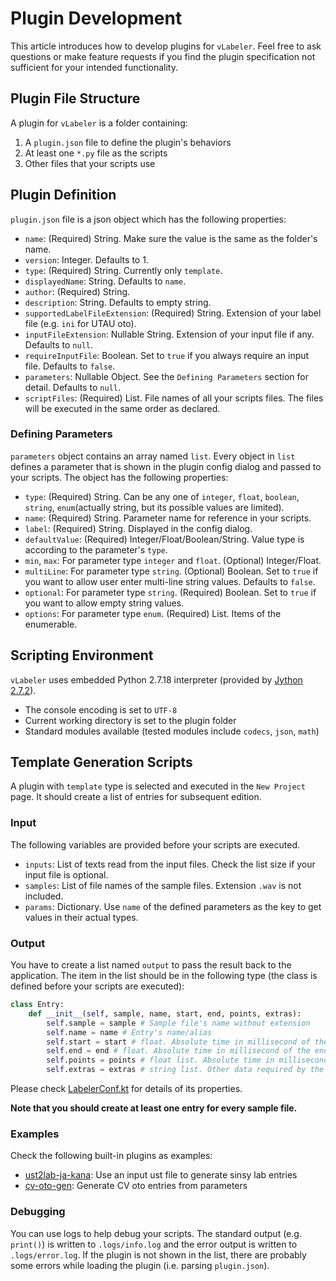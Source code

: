 # Plugin Development

This article introduces how to develop plugins for `vLabeler`.
Feel free to ask questions or make feature requests if you find the plugin specification not sufficient for your intended functionality.

## Plugin File Structure
A plugin for `vLabeler` is a folder containing:
1. A `plugin.json` file to define the plugin's behaviors
2. At least one `*.py` file as the scripts
3. Other files that your scripts use

## Plugin Definition
`plugin.json` file is a json object which has the following properties:

- `name`: (Required) String. Make sure the value is the same as the folder's name.
- `version`: Integer. Defaults to 1.
- `type`: (Required) String. Currently only `template`.
- `displayedName`: String. Defaults to `name`.
- `author`: (Required) String.
- `description`: String. Defaults to empty string.
- `supportedLabelFileExtension`: (Required) String. Extension of your label file (e.g. `ini` for UTAU oto).
- `inputFileExtension`: Nullable String. Extension of your input file if any. Defaults to `null`.
- `requireInputFile`: Boolean. Set to `true` if you always require an input file. Defaults to `false`.
- `parameters`: Nullable Object. See the `Defining Parameters` section for detail. Defaults to `null`.
- `scriptFiles`: (Required) List<String>. File names of all your scripts files. The files will be executed in the same order as declared.

### Defining Parameters
`parameters` object contains an array named `list`.
Every object in `list` defines a parameter that is shown in the plugin config dialog and passed to your scripts.
The object has the following properties:
- `type`: (Required) String. Can be any one of `integer`, `float`, `boolean`, `string`, `enum`(actually string, but its possible values are limited).
- `name`: (Required) String. Parameter name for reference in your scripts.
- `label`: (Required) String. Displayed in the config dialog.
- `defaultValue`: (Required) Integer/Float/Boolean/String. Value type is according to the parameter's `type`.
- `min`, `max`: For parameter type `integer` and `float`. (Optional) Integer/Float.
- `multiLine`: For parameter type `string`. (Optional) Boolean. Set to `true` if you want to allow user enter multi-line string values. Defaults to `false`.
- `optional`: For parameter type `string`. (Required) Boolean. Set to `true` if you want to allow empty string values.
- `options`: For parameter type `enum`. (Required) List<String>. Items of the enumerable.

## Scripting Environment
`vLabeler` uses embedded Python 2.7.18 interpreter (provided by [Jython 2.7.2](https://www.jython.org/index)).
- The console encoding is set to `UTF-8`
- Current working directory is set to the plugin folder
- Standard modules available (tested modules include `codecs`, `json`, `math`)

## Template Generation Scripts
A plugin with `template` type is selected and executed in the `New Project` page.
It should create a list of entries for subsequent edition.

### Input
The following variables are provided before your scripts are executed.

- `inputs`: List of texts read from the input files. Check the list size if your input file is optional.
- `samples`: List of file names of the sample files. Extension `.wav` is not included.
- `params`: Dictionary. Use `name` of the defined parameters as the key to get values in their actual types.
 
### Output
You have to create a list named `output` to pass the result back to the application.
The item in the list should be in the following type (the class is defined before your scripts are executed):
```python
class Entry:
    def __init__(self, sample, name, start, end, points, extras):
        self.sample = sample # Sample file's name without extension 
        self.name = name # Entry's name/alias
        self.start = start # float. Absolute time in millisecond of the beginning of the entry
        self.end = end # float. Absolute time in millisecond of the end of the entry. Zero or minus values are relative to the end of the sample file.
        self.points = points # float list. Absolute time in millisecond of the other points required by the labeler.
        self.extras = extras # string list. Other data required by the labeler.
```
Please check [LabelerConf.kt](../src/jvmMain/kotlin/com/sdercolin/vlabeler/model/LabelerConf.kt) for details of its properties.

**Note that you should create at least one entry for every sample file.**


### Examples
Check the following built-in plugins as examples:
- [ust2lab-ja-kana](../resources/common/plugins/template/ust2lab-ja-kana): Use an input ust file to generate sinsy lab entries
- [cv-oto-gen](../resources/common/plugins/template/cv-oto-gen): Generate CV oto entries from parameters

### Debugging
You can use logs to help debug your scripts.
The standard output (e.g. `print()`) is written to `.logs/info.log` and the error output is written to `.logs/error.log`.
If the plugin is not shown in the list, there are probably some errors while loading the plugin (i.e. parsing `plugin.json`).